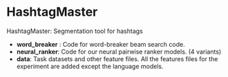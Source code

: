 # HashtagMaster
HashtagMaster: Segmentation tool for hashtags

- **word_breaker** : Code for word-breaker beam search code.
- **neural_ranker**: Code for our neural pairwise ranker models. (4 variants)
- **data**: Task datasets and other feature files. All the features files for the experiment are added except the language models.

